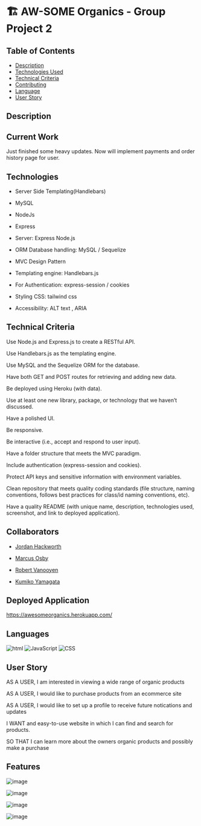 # 🏗️ AW-SOME Organics - Group Project 2

## Table of Contents

- [Description](#Description)
- [Technologies Used](#Technologies)
- [Technical Criteria](#Technical)
- [Contributing](#contributing)
- [Language](#language)
- [User Story](#user_story)

## Description

## Current Work

Just finished some heavy updates. Now will implement payments and order history page for user.

## Technologies

- Server Side Templating(Handlebars)

- MySQL

- NodeJs

- Express

- Server: Express Node.js

- ORM Database handling: MySQL / Sequelize

- MVC Design Pattern
- Templating engine: Handlebars.js
- For Authentication: express-session / cookies

- Styling CSS: tailwind css

- Accessibility: ALT text , ARIA

## Technical Criteria

Use Node.js and Express.js to create a RESTful API.

Use Handlebars.js as the templating engine.

Use MySQL and the Sequelize ORM for the database.

Have both GET and POST routes for retrieving and adding new data.

Be deployed using Heroku (with data).

Use at least one new library, package, or technology that we haven’t discussed.

Have a polished UI.

Be responsive.

Be interactive (i.e., accept and respond to user input).

Have a folder structure that meets the MVC paradigm.

Include authentication (express-session and cookies).

Protect API keys and sensitive information with environment variables.

Clean repository that meets quality coding standards (file structure, naming conventions, follows best practices for class/id naming conventions, etc).

Have a quality README (with unique name, description, technologies used, screenshot, and link to deployed application).

## Collaborators

- [Jordan Hackworth](https://hacatac.github.io/hacPORTFOLIO/)

- [Marcus Osby](https://osbym.github.io/module2-challenge-portfolio/)

- [Robert Vanooyen](https://github.com/rvanooyen/pro-portfolio.git)

- [Kumiko Yamagata](https://kumiyam.github.io/My-Portfolio2/)

## Deployed Application

https://awesomeorganics.herokuapp.com/

## Languages

![html](https://img.shields.io/badge/language-html-yellow)
![JavaScript](https://img.shields.io/badge/language-JavaScript-green)
![CSS](https://img.shields.io/badge/language-CSS-red)

## User Story

AS A USER, I am interested in viewing a wide range of organic products

AS A USER, I would like to purchase products from an ecommerce site

AS A USER, I would like to set up a profile to receive future notications and updates

I WANT and easy-to-use website in which I can find and search for products.

SO THAT I can learn more about the owners organic products and possibly make a purchase

## Features

![image](https://user-images.githubusercontent.com/87215152/200019656-157693e3-dbfa-4bf9-9c6a-4cdb7a5d6bd9.png)

![image](https://user-images.githubusercontent.com/87215152/200019816-abcb324b-1a3e-4a29-a628-148972732ce0.png)

![image](https://user-images.githubusercontent.com/87215152/200019976-c7e206f1-2455-4b01-bece-1194801ba3fc.png)

![image](https://user-images.githubusercontent.com/87215152/200020079-4a4cb3f4-4820-4625-91fd-b39ba3702900.png)
